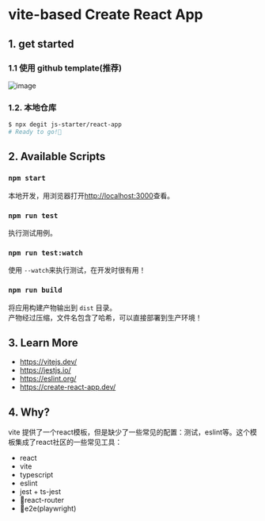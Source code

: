 # vite-based Create React App

## 1. get started
### 1.1 使用 github template(推荐)
![image](https://user-images.githubusercontent.com/13050025/145771701-a1194781-f0d8-4068-bcc0-7d50abf5ab2c.png)

### 1.2. 本地仓库
```sh
$ npx degit js-starter/react-app
# Ready to go!🚀
```

## 2. Available Scripts

### `npm start`

本地开发，用浏览器打开[http://localhost:3000](http://localhost:3000)查看。

### `npm run test`

执行测试用例。

### `npm run test:watch`

使用 `--watch`来执行测试，在开发时很有用！

### `npm run build`

将应用构建产物输出到 `dist` 目录。\
产物经过压缩，文件名包含了哈希，可以直接部署到生产环境！

## 3. Learn More
* https://vitejs.dev/
* https://jestjs.io/
* https://eslint.org/
* https://create-react-app.dev/

## 4. Why?

vite 提供了一个react模板，但是缺少了一些常见的配置：测试，eslint等。这个模板集成了react社区的一些常见工具：

* react
* vite
* typescript
* eslint
* jest + ts-jest
* 🚧react-router
* 🚧e2e(playwright)